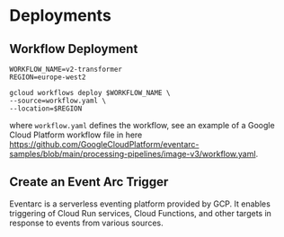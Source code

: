 # Deployments

## Workflow Deployment

```
WORKFLOW_NAME=v2-transformer
REGION=europe-west2

gcloud workflows deploy $WORKFLOW_NAME \
--source=workflow.yaml \
--location=$REGION
```

where ```workflow.yaml``` defines the workflow, see an example of a Google Cloud Platform workflow file in
here https://github.com/GoogleCloudPlatform/eventarc-samples/blob/main/processing-pipelines/image-v3/workflow.yaml.

## Create an Event Arc Trigger

Eventarc is a serverless eventing platform provided by GCP.
It enables triggering of Cloud Run services, Cloud Functions, and other targets
in response to events from various sources.